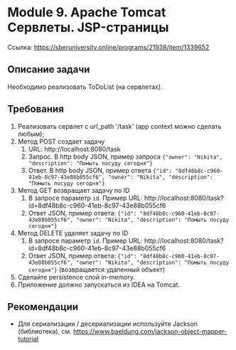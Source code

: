 # Module 9. Apache Tomcat Сервлеты. JSP-страницы
Ссылка: https://sberuniversity.online/programs/21938/item/1339652

## Описание задачи
Необходимо реализовать ToDoList (на сервлетах).

## Требования
1. Реализовать сервлет с url_path '/task' (app context можно сделать любым);
2. Метод POST создает задачу
    1. URL: http://localhost:8080/task
    2. Запрос. В http body JSON, пример запроса `{"owner": "Nikita", "description": "Помыть посуду сегодня"}`
    3. Ответ. В http body JSON, пример ответа `{"id": "8df48b8c-c960-41eb-8c97-43e88b055cf6", "owner": "Nikita", "description": "Помыть посуду сегодня"}`
3. Метод GET возвращает задачу по ID
    1. В запросе параметр `id`. Пример URL: http://localhost:8080/task?id=8df48b8c-c960-41eb-8c97-43e88b055cf6
    2. Ответ JSON, пример ответа: `{"id": "8df48b8c-c960-41eb-8c97-43e88b055cf6", "owner": "Nikita", "description": "Помыть посуду сегодня"}`
4. Метод DELETE удаляет задачу по ID
    1. В запросе параметр `id`. Пример URL: http://localhost:8080/task?id=8df48b8c-c960-41eb-8c97-43e88b055cf6
    2. Ответ JSON, пример ответа: `{"id": "8df48b8c-c960-41eb-8c97-43e88b055cf6", "owner": "Nikita", "description": "Помыть посуду сегодня"}`
       (возвращается удаленный объект)
5. Сделайте persistence слой in-memory.
6. Приложение должно запускаться из IDEA на Tomcat.

## Рекомендации
-  Для сериализации / десериализации используйте Jackson (библиотека), см. https://www.baeldung.com/jackson-object-mapper-tutorial

